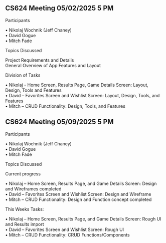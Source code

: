 ## **CS624 Meeting 05/02/2025 5 PM**

Participants

•   Nikolaj Wochnik (Jeff Chaney)<br>
•   David Gogue<br>
•   Mitch Fade<br>

Topics Discussed

Project Requirements and Details<br>
General Overview of App Features and Layout<br>

Division of Tasks

•   Nikolaj - Home Screen, Results Page, Game Details Screen: Layout, Design, Tools and Features<br>
•   David – Favorites Screen and Wishlist Screen: Layout, Design, Tools, and Features<br>
•   Mitch – CRUD Functionality: Design, Tools, and Features<br>

## **CS624 Meeting 05/09/2025 5 PM**

Participants

•   Nikolaj Wochnik (Jeff Chaney)<br>
•   David Gogue<br>
•	Mitch Fade<br>

Topics Discussed

Current progress

•   Nikolaj – Home Screen, Results Page, and Game Details Screen: Design and Wireframes completed<br>
•   David – Favorites Screen and Wishlist Screen: Design and Wireframe<br>
•   Mitch – CRUD Functionality: Design and Function concept completed<br>

This Weeks Tasks: 

•   Nikolaj – Home Screen, Results Page, and Game Details Screen: Rough UI and Results import<br>
•   David – Favorites Screen and Wishlist Screen: Rough UI<br>
•   Mitch – CRUD Functionality: CRUD Functions/Components<br>